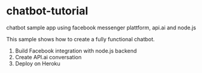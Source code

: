 # chatbot-tutorial
chatbot sample app using facebook messenger plattform, api.ai and node.js

This sample shows how to create a fully functional chatbot.


1. Build Facebook integration with node.js backend
2. Create API.ai conversation
3. Deploy on Heroku
